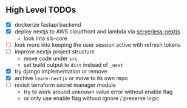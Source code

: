 ## High Level TODOs
- [x] dockerize fastapi backend
- [x] deploy nextjs to AWS cloudfront and lambda via [serverless-nextjs][]
  - look into sls-core
- [ ] look more into keeping the user session active with refresh tokens
- [ ] improve nextjs project structure
  - move code under `src`
  - set build output to `dist` instead of `_next`
- [x] try django implementation or remove
- [x] archive `learn-nextjs` or move to its own repo
- [ ] revisit terraform secret manager module
  - try to work around unknown value error without enable flag
  - or only use enable flag without ignore / preserve logic



[serverless-nextjs]: https://github.com/serverless-nextjs/serverless-next.js